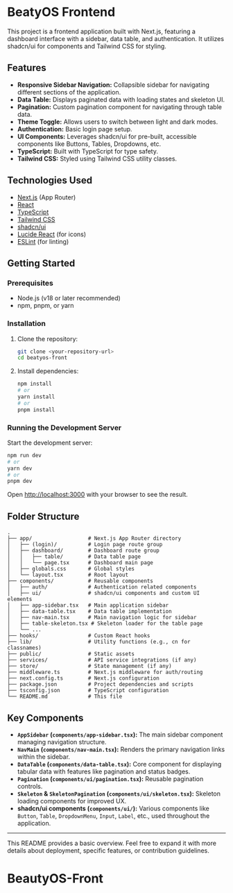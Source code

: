 # BeatyOS Frontend

This project is a frontend application built with Next.js, featuring a dashboard interface with a sidebar, data table, and authentication. It utilizes shadcn/ui for components and Tailwind CSS for styling.

## Features

- **Responsive Sidebar Navigation:** Collapsible sidebar for navigating different sections of the application.
- **Data Table:** Displays paginated data with loading states and skeleton UI.
- **Pagination:** Custom pagination component for navigating through table data.
- **Theme Toggle:** Allows users to switch between light and dark modes.
- **Authentication:** Basic login page setup.
- **UI Components:** Leverages shadcn/ui for pre-built, accessible components like Buttons, Tables, Dropdowns, etc.
- **TypeScript:** Built with TypeScript for type safety.
- **Tailwind CSS:** Styled using Tailwind CSS utility classes.

## Technologies Used

- [Next.js](https://nextjs.org/) (App Router)
- [React](https://reactjs.org/)
- [TypeScript](https://www.typescriptlang.org/)
- [Tailwind CSS](https://tailwindcss.com/)
- [shadcn/ui](https://ui.shadcn.com/)
- [Lucide React](https://lucide.dev/) (for icons)
- [ESLint](https://eslint.org/) (for linting)

## Getting Started

### Prerequisites

- Node.js (v18 or later recommended)
- npm, pnpm, or yarn

### Installation

1.  Clone the repository:
    ```bash
    git clone <your-repository-url>
    cd beatyos-front
    ```
2.  Install dependencies:
    ```bash
    npm install
    # or
    yarn install
    # or
    pnpm install
    ```

### Running the Development Server

Start the development server:

```bash
npm run dev
# or
yarn dev
# or
pnpm dev
```

Open [http://localhost:3000](http://localhost:3000) with your browser to see the result.

## Folder Structure

```
.
├── app/                  # Next.js App Router directory
│   ├── (login)/          # Login page route group
│   ├── dashboard/        # Dashboard route group
│   │   ├── table/        # Data table page
│   │   └── page.tsx      # Dashboard main page
│   ├── globals.css       # Global styles
│   └── layout.tsx        # Root layout
├── components/           # Reusable components
│   ├── auth/             # Authentication related components
│   ├── ui/               # shadcn/ui components and custom UI elements
│   ├── app-sidebar.tsx   # Main application sidebar
│   ├── data-table.tsx    # Data table implementation
│   ├── nav-main.tsx      # Main navigation logic for sidebar
│   ├── table-skeleton.tsx # Skeleton loader for the table page
│   └── ...
├── hooks/                # Custom React hooks
├── lib/                  # Utility functions (e.g., cn for classnames)
├── public/               # Static assets
├── services/             # API service integrations (if any)
├── store/                # State management (if any)
├── middleware.ts         # Next.js middleware for auth/routing
├── next.config.ts        # Next.js configuration
├── package.json          # Project dependencies and scripts
├── tsconfig.json         # TypeScript configuration
└── README.md             # This file
```

## Key Components

- **`AppSidebar` (`components/app-sidebar.tsx`):** The main sidebar component managing navigation structure.
- **`NavMain` (`components/nav-main.tsx`):** Renders the primary navigation links within the sidebar.
- **`DataTable` (`components/data-table.tsx`):** Core component for displaying tabular data with features like pagination and status badges.
- **`Pagination` (`components/ui/pagination.tsx`):** Reusable pagination controls.
- **`Skeleton` & `SkeletonPagination` (`components/ui/skeleton.tsx`):** Skeleton loading components for improved UX.
- **shadcn/ui components (`components/ui/`):** Various components like `Button`, `Table`, `DropdownMenu`, `Input`, `Label`, etc., used throughout the application.

---

This README provides a basic overview. Feel free to expand it with more details about deployment, specific features, or contribution guidelines.
# BeautyOS-Front
